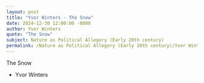 ```yaml
---
layout: post
title: "Yvor Winters - The Snow"
date: 2024-12-30 12:00:00 -0000
author: Yvor Winters
quote: "The Snow"
subject: Nature as Political Allegory (Early 20th century)
permalink: /Nature as Political Allegory (Early 20th century)/Yvor Winters/Yvor Winters - The Snow
---
```


The Snow

- Yvor Winters
